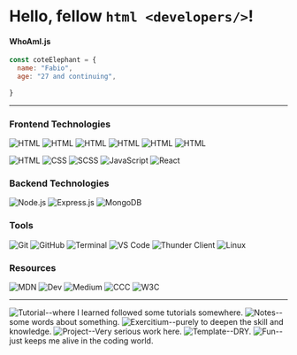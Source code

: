 # Hello, fellow ````html <developers/>````!

#### WhoAmI.js
````javascript
const coteElephant = {
  name: "Fabio",
  age: "27 and continuing",
  
}
````
---
### Frontend Technologies
![HTML](https://img.shields.io/badge/-HTML)
![HTML](https://img.shields.io/badge/-HTML-orange)
![HTML](https://img.shields.io/badge/-HTML-orange?logo=html&logoColor=orange)
![HTML](https://img.shields.io/badge/-HTML-orange?logo=html&logoColor=black)
![HTML](https://img.shields.io/badge/-HTML-orange?logo=html&logoColor=black&style=flat)
![HTML](https://img.shields.io/badge/-HTML-orange?logo=html&logoColor=black&style=for-the-badge&logoWidth=50&ogoHeight=20)

![HTML](https://img.shields.io/badge/-HTML-orange?logo=html5&logoColor=orange&color=black)
![CSS](https://img.shields.io/badge/-CSS-blue?logo=css3&logoColor=white)
![SCSS](https://img.shields.io/badge/-SCSS-cc6699?logo=sass&logoColor=black&color=black)
![JavaScript](https://img.shields.io/badge/-JavaScript-yellow?logo=javascript&logoColor=black&color=black)
![React](https://img.shields.io/badge/-React-61DAFB?logo=react&logoColor=black&color=black)

### Backend Technologies
![Node.js](https://img.shields.io/badge/-Node.js-339933?logo=node.js&logoColor=black&color=black)
![Express.js](https://img.shields.io/badge/-Express.js-000000?logo=express&logoColor=white)
![MongoDB](https://img.shields.io/badge/-MongoDB-green?logo=mongodb&logoColor=black&color=black)

### Tools
![Git](https://img.shields.io/badge/-Git-gray?logo=git&logoColor=black&color=black)
![GitHub](https://img.shields.io/badge/-GitHub-181717?logo=github&logoColor=white&color=white)
![Terminal](https://img.shields.io/badge/-Terminal-black?logo=windows-terminal&logoColor=white)
![VS Code](https://img.shields.io/badge/-VS%20Code-007ACC?logo=visual-studio-code&logoColor=black&color=black)
![Thunder Client](https://img.shields.io/badge/-Thunder%20Client-FFCC00?logo=bolt&logoColor=black&color=black)
![Linux](https://img.shields.io/badge/-Linux-FCC624?logo=linux&logoColor=black&color=black)

### Resources
![MDN](https://img.shields.io/badge/-MDN-%23F7DF1E?logo=mozilla&logoColor=black)
![Dev](https://img.shields.io/badge/-Dev-%23000000?logo=dev.to&logoColor=white)
![Medium](https://img.shields.io/badge/-Medium-00AB6C?logo=medium&logoColor=white)
![CCC](https://img.shields.io/badge/-CCC-red?logo=dev.to&logoColor=white)
![W3C](https://img.shields.io/badge/-W3C-blue?logo=w3c&logoColor=white)

---

![Tutorial](https://img.shields.io/badge/-Tutorial-white?logo=book&logoColor=black)--where I learned followed some tutorials somewhere.
![Notes](https://img.shields.io/badge/-Notes-yellow?logo=note&logoColor=black)--some words about something.
![Exercitium](https://img.shields.io/badge/-Exercitium-green?logo=exercise&logoColor=black)--purely to deepen the skill and knowledge.
![Project](https://img.shields.io/badge/-Project-purple?logo=hammer&logoColor=black)--Very serious work here.
![Template](https://img.shields.io/badge/-Template-gray?logo=template&logoColor=black)--DRY.
![Fun](https://img.shields.io/badge/-Fun-orange?logo=smile&logoColor=black)--just keeps me alive in the coding world.

